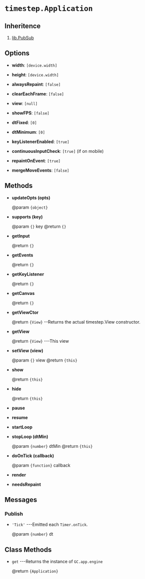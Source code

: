 # `timestep.Application`

## Inheritence

1. [lib.PubSub](../lib/pubsub.md)

## Options

* __width__: `[device.width]`

* __height__: `[device.width]`

* __alwaysRepaint__: `[false]`

* __clearEachFrame__: `[false]`

* __view__: `[null]`

* __showFPS__: `[false]`

* __dtFixed__: `[0]`

* __dtMinimum__: `[0]`

* __keyListenerEnabled__: `[true]`

* __continuousInputCheck__: `[true]` (if on mobile)

* __repaintOnEvent__: `[true]`

* __mergeMoveEvents__: `[false]`


## Methods

* __updateOpts (opts)__

	@param `{object}`

* __supports (key)__

	@param `{}` key
	@return `{}`

* __getInput__

	@return `{}`

* __getEvents__

	@return `{}`

* __getKeyListener__

	@return `{}`

* __getCanvas__

	@return `{}`

* __getViewCtor__

	@return `{View}` --Returns the actual timestep.View constructor.

* __getView__

	@return `{View}` ---This view

* __setView (view)__

	@param `{}` view
	@return `{this}`

* __show__

	@return `{this}`

* __hide__

	@return `{this}`

* __pause__

* __resume__

* __startLoop__

* __stopLoop (dtMin)__

	@param `{number}` dtMin
	@return `{this}`

* __doOnTick (callback)__

	@param `{function}` callback

* __render__

* __needsRepaint__


## Messages

### Publish

* `'Tick'` ---Emitted each `Timer.onTick`.

	@param `{number}` dt


## Class Methods

* `get` ---Returns the instance of `GC.app.engine`

	@return `{Application}`
